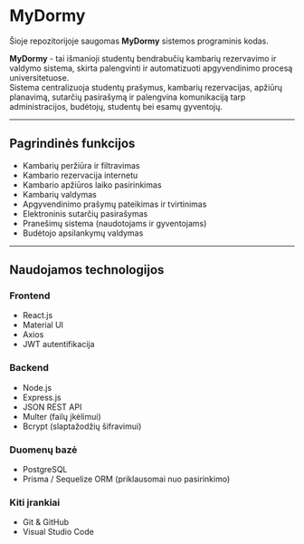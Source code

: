 # MyDormy

Šioje repozitorijoje saugomas **MyDormy** sistemos programinis kodas.

**MyDormy** - tai išmanioji studentų bendrabučių kambarių rezervavimo ir valdymo sistema, skirta palengvinti ir automatizuoti apgyvendinimo procesą universitetuose.  
Sistema centralizuoja studentų prašymus, kambarių rezervacijas, apžiūrų planavimą, sutarčių pasirašymą ir palengvina komunikaciją tarp administracijos, budėtojų, studentų bei esamų gyventojų.

---

## Pagrindinės funkcijos

- Kambarių peržiūra ir filtravimas  
- Kambario rezervacija internetu  
- Kambario apžiūros laiko pasirinkimas  
- Kambarių valdymas  
- Apgyvendinimo prašymų pateikimas ir tvirtinimas  
- Elektroninis sutarčių pasirašymas  
- Pranešimų sistema (naudotojams ir gyventojams)  
- Budėtojo apsilankymų valdymas  

---

## Naudojamos technologijos

### Frontend
- React.js  
- Material UI  
- Axios  
- JWT autentifikacija  

### Backend
- Node.js  
- Express.js  
- JSON REST API  
- Multer (failų įkėlimui)  
- Bcrypt (slaptažodžių šifravimui)  

### Duomenų bazė
- PostgreSQL  
- Prisma / Sequelize ORM (priklausomai nuo pasirinkimo)  

### Kiti įrankiai
- Git & GitHub  
- Visual Studio Code  
